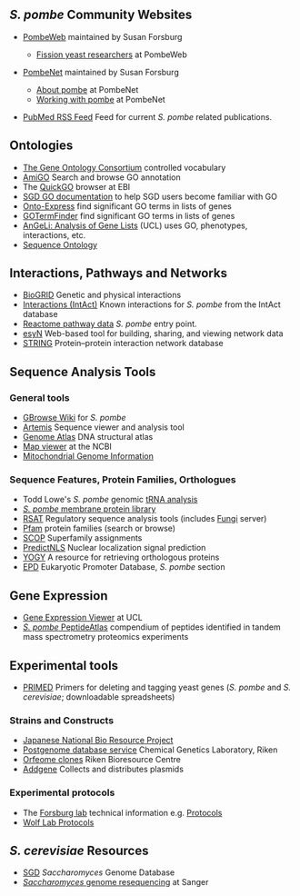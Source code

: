 *S. pombe* Community Websites
-------------------------------

-   [PombeWeb](http://www-bcf.usc.edu/~forsburg/pombeweb.html) maintained by Susan Forsburg
    -   [Fission yeast researchers](http://www-bcf.usc.edu/~forsburg/pombeweb.html#people) at PombeWeb

-   [PombeNet](http://www-bcf.usc.edu/~forsburg/main.html) maintained by Susan Forsburg
    -   [About pombe](http://www-bcf.usc.edu/~forsburg/main.html) at PombeNet
    -   [Working with pombe](http://www-bcf.usc.edu/~forsburg/plasmids.html) at PombeNet

-   [PubMed RSS Feed](http://eutils.ncbi.nlm.nih.gov/entrez/eutils/erss.cgi?rss_guid=1ToPSyjDNLLW2R_UIOHFTxnRdlJouyMeQX4YfwMFXtO8d87M4r)
    Feed for current *S. pombe* related publications.

Ontologies
--------------

-   [The Gene Ontology Consortium](http://www.geneontology.org/) controlled vocabulary
-   [AmiGO](http://amigo.geneontology.org/) Search and browse GO annotation
-   The [QuickGO](http://www.ebi.ac.uk/quickgo/) browser at EBI
-   [SGD GO documentation](http://www.yeastgenome.org/help/function-help/gene-ontology-go)
    to help SGD users become familiar with GO
-   [Onto-Express](http://vortex.cs.wayne.edu/projects.htm#Onto-Express)
    find significant GO terms in lists of genes
-   [GOTermFinder](http://go.princeton.edu/cgi-bin/GOTermFinder)
    find significant GO terms in lists of genes
-   [AnGeLi: Analysis of Gene Lists](http://bahlerweb.cs.ucl.ac.uk/cgi-bin/GLA/GLA_input) (UCL)
    uses GO, phenotypes, interactions, etc.
-   [Sequence Ontology](http://www.sequenceontology.org/)

Interactions, Pathways and Networks
-----------------------------------

-   [BioGRID](http://www.thebiogrid.org/) Genetic and physical
    interactions
-   [Interactions (IntAct)](http://www.ebi.ac.uk/intact/pages/interactions/interactions.xhtml?query=species:4896)
    Known interactions for *S. pombe* from the IntAct database
-   [Reactome pathway data](http://reactome.org/cgi-bin/eventbrowser?DB=gk_current&FOCUS_SPECIES=Schizosaccharomyces%20pombe&ID=68324&)
    *S. pombe* entry point.
-   [esyN](http://www.esyn.org/index.php) Web-based tool for building,
    sharing, and viewing network data
-   [STRING](http://string-db.org/) Protein–protein interaction network database

Sequence Analysis Tools
-----------------------

### General tools

-   [GBrowse Wiki](http://gbrowse.org/wiki/index.php/Schizosaccharomyces_pombe)
    for *S. pombe*
-   [Artemis](http://www.sanger.ac.uk/science/tools/artemis) Sequence
    viewer and analysis tool
-   [Genome Atlas](http://www.cbs.dtu.dk/services/GenomeAtlas-2.0/show-kingdom.php?kingdom=Eukaryotes&KLquickSearch=pombe)
    DNA structural atlas
-   [Map viewer](http://www.ncbi.nlm.nih.gov/mapview/map_search.cgi?chr=spombe.inf)
    at the NCBI
-   [Mitochondrial Genome Information](http://megasun.bch.umontreal.ca/People/lang/species/spo/spombe.html)

### Sequence Features, Protein Families, Orthologues

-   Todd Lowe's *S. pombe* genomic [tRNA analysis](http://gtrnadb.ucsc.edu/GtRNAdb2/genomes/eukaryota/Schi_pomb_972h/)
-   [*S. pombe* membrane protein library](http://wardlab.cbs.umn.edu/pombe/)
-   [RSAT](http://www.rsat.eu/) Regulatory sequence analysis tools
    (includes [Fungi](http://rsat-tagc.univ-mrs.fr/rsat/) server)
-   [Pfam](http://pfam.xfam.org/) protein families (search or
    browse)
-   [SCOP](http://supfam.org/SUPERFAMILY/cgi-bin/gen_list.cgi?genome=iz)
    Superfamily assignments
-   [PredictNLS](https://rostlab.org/owiki/index.php/PredictNLS)
    Nuclear localization signal prediction
-   [YOGY](http://www.bahlerlab.info/YOGY/) A resource for
    retrieving orthologous proteins
-   [EPD](http://epd.vital-it.ch/S_pombe/S_pombe_database.php)
    Eukaryotic Promoter Database, *S. pombe* section

Gene Expression
---------------

-   [Gene Expression Viewer](http://www.bahlerlab.info/cgi-bin/SPGE/geexview) at UCL
-   [*S. pombe* PeptideAtlas](https://db.systemsbiology.net/sbeams/cgi/PeptideAtlas/buildDetails?atlas_build_id=355)
    compendium of peptides identified in tandem mass spectrometry
    proteomics experiments

Experimental tools
------------------

-   [PRIMED](http://www.massgeneral.org/cancer/research/motamediresources.aspx)
    Primers for deleting and tagging yeast genes (*S. pombe* and *S. cerevisiae*; downloadable spreadsheets)

### Strains and Constructs

-   [Japanese National Bio Resource Project](http://yeast.lab.nig.ac.jp/nig/index_en.html)
-   [Postgenome database service](http://www.riken.jp/SPD/index.html) Chemical Genetics
    Laboratory, Riken
-   [Orfeome clones](http://dna.brc.riken.jp/en/yoshidayeast_en.html) Riken
    Bioresource Centre
-   [Addgene](http://www.addgene.org) Collects and distributes plasmids

### Experimental protocols

-   The [Forsburg lab](http://www-bcf.usc.edu/~forsburg/plasmids.html)
    technical information e.g.
    [Protocols](http://www-bcf.usc.edu/~forsburg/Protocols.html)
-   [Wolf Lab Protocols](http://www.dieter-wolf-lab.org/protocols/)

*S. cerevisiae* Resources
-----------------------------

-   [SGD](http://www.yeastgenome.org/) *Saccharomyces* Genome Database
-   [*Saccharomyces* genome resequencing](http://www.sanger.ac.uk/research/projects/genomeinformatics/sgrp.html) at Sanger
